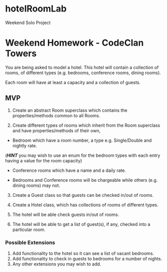 # hotelRoomLab
Weekend Solo Project

# Weekend Homework - CodeClan Towers


You are being asked to model a hotel. This hotel will contain a collection of rooms, of different types (e.g. bedrooms, conference rooms, dining rooms).

Each room will have at least a capacity and a collection of guests.


## MVP

1. Create an abstract Room superclass which contains the properties/methods common to all Rooms.

2. Create different types of rooms which inherit from the Room superclass and have properties/methods of their own,

  - Bedroom which have a room number, a type e.g. Single/Double and nightly rate.

  (___HINT___ you may wish to use an enum for the bedroom types with each entry having a value for the room capacity)

  - Conference rooms which have a name and a daily rate.

  - Bedrooms and Conference rooms will be chargeable while others (e.g. dining rooms) may not.

3. Create a Guest class so that guests can be checked in/out of rooms.

4. Create a Hotel class, which has collections of rooms of different types.

5. The hotel will be able check guests in/out of rooms.

6. The hotel will be able to get a list of guest(s), if any, checked into a particular room.

### Possible Extensions

1. Add functionality to the hotel so it can see a list of vacant bedrooms.
2. Add functionality to check in guests to bedrooms for a number of nights.
3. Any other extensions you may wish to add.
